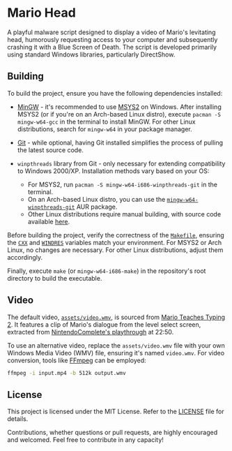 # Mario Head

A playful malware script designed to display a video of Mario's levitating head, humorously requesting access to your computer and subsequently crashing it with a Blue Screen of Death. The script is developed primarily using standard Windows libraries, particularly DirectShow.

## Building

To build the project, ensure you have the following dependencies installed:

- [MinGW](https://en.wikipedia.org/wiki/MinGW) - it's recommended to use [MSYS2](https://www.msys2.org/) on Windows. After installing MSYS2 (or if you're on an Arch-based Linux distro), execute `pacman -S mingw-w64-gcc` in the terminal to install MinGW. For other Linux distributions, search for `mingw-w64` in your package manager.

- [Git](https://git-scm.com/) - while optional, having Git installed simplifies the process of pulling the latest source code.

- `winpthreads` library from Git - only necessary for extending compatibility to Windows 2000/XP. Installation methods vary based on your OS:
    - For MSYS2, run `pacman -S mingw-w64-i686-winpthreads-git` in the terminal.
    - On an Arch-based Linux distro, you can use the [`mingw-w64-winpthreads-git`](https://aur.archlinux.org/packages/mingw-w64-winpthreads-git/) AUR package.
    - Other Linux distributions require manual building, with source code available [here](https://sourceforge.net/p/mingw-w64/mingw-w64).

Before building the project, verify the correctness of the [`Makefile`](Makefile), ensuring the [`CXX`](Makefile#L1) and [`WINDRES`](Makefile#L2) variables match your environment. For MSYS2 or Arch Linux, no changes are necessary. For other Linux distributions, adjust them accordingly.

Finally, execute `make` (or `mingw-w64-i686-make`) in the repository's root directory to build the executable.

## Video

The default video, [`assets/video.wmv`](assets/video.wmv), is sourced from [Mario Teaches Typing 2](https://www.mariowiki.com/Mario_Teaches_Typing_2). It features a clip of Mario's dialogue from the level select screen, extracted from [NintendoComplete's playthrough](https://youtu.be/PjyChE4NFXk?t=1370) at 22:50.

To use an alternative video, replace the `assets/video.wmv` file with your own Windows Media Video (WMV) file, ensuring it's named `video.wmv`. For video conversion, tools like [FFmpeg](https://ffmpeg.org/) can be employed:

```sh
ffmpeg -i input.mp4 -b 512k output.wmv
```

## License

This project is licensed under the MIT License. Refer to the [LICENSE](LICENSE) file for details.

Contributions, whether questions or pull requests, are highly encouraged and welcomed. Feel free to contribute in any capacity!
